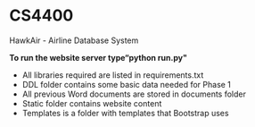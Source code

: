 # CS4400
HawkAir - Airline Database System

**To run the website server type“python run.py"**

- All libraries required are listed in requirements.txt
- DDL folder contains some basic data needed for Phase 1
- All previous Word documents are stored in documents folder
- Static folder contains website content
- Templates is a folder with templates that Bootstrap uses
